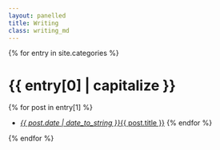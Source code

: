 ```yaml
---
layout: panelled
title: Writing
class: writing_md
---
```


{% for entry in site.categories %}
# {{ entry[0] | capitalize }}

{% for post in entry[1] %}
* [*{{ post.date | date_to_string }}*{{ post.title }}]({{post.url}})
{% endfor %}

{% endfor %}
